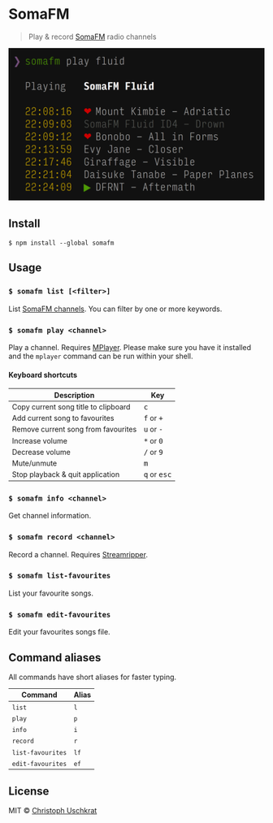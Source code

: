 # SomaFM

> Play & record [SomaFM](https://somafm.com) radio channels

![](screenshot.png)


## Install

```
$ npm install --global somafm
```


## Usage

### `$ somafm list [<filter>]`

List [SomaFM channels](https://somafm.com/listen/). You can filter by one or more keywords.

### `$ somafm play <channel>`

Play a channel. Requires [MPlayer](https://mplayerhq.hu). Please make sure you have it installed and the `mplayer` command can be run within your shell.

#### Keyboard shortcuts

Description                          | Key
------------------------------------ | ------------------------------
Copy current song title to clipboard | <kbd>c</kbd>
Add current song to favourites       | <kbd>f</kbd> or <kbd>+</kbd>
Remove current song from favourites  | <kbd>u</kbd> or <kbd>-</kbd>
Increase volume                      | <kbd>*</kbd> or <kbd>0</kbd>
Decrease volume                      | <kbd>/</kbd> or <kbd>9</kbd>
Mute/unmute                          | <kbd>m</kbd>
Stop playback & quit application     | <kbd>q</kbd> or <kbd>esc</kbd>

### `$ somafm info <channel>`

Get channel information.

### `$ somafm record <channel>`

Record a channel. Requires [Streamripper](http://streamripper.sourceforge.net).

### `$ somafm list-favourites`

List your favourite songs.

### `$ somafm edit-favourites`

Edit your favourites songs file.


## Command aliases

All commands have short aliases for faster typing.

Command           | Alias
----------------- | -----
`list`            | `l`
`play`            | `p`
`info`            | `i`
`record`          | `r`
`list-favourites` | `lf`
`edit-favourites` | `ef`


## License

MIT © [Christoph Uschkrat](https://c.uschkrat.com)
